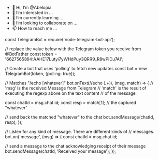 - 👋 Hi, I’m @Abelopia
- 👀 I’m interested in ...
- 🌱 I’m currently learning ...
- 💞️ I’m looking to collaborate on ...
- 📫 How to reach me ...

<!---
Abelopia/Abelopia is a ✨ special ✨ repository because its `README.md` (this file) appears on your GitHub profile.
You can click the Preview link to take a look at your changes.
--->
const TelegramBot = require('node-telegram-bot-api');

// replace the value below with the Telegram token you receive from @BotFather
const token = '6627565894:AAHE17Lutyi7yWHdPuy3QRR9_R8wPiDu7AI';

// Create a bot that uses 'polling' to fetch new updates
const bot = new TelegramBot(token, {polling: true});

// Matches "/echo [whatever]"
bot.onText(/\/echo (.+)/, (msg, match) => {
  // 'msg' is the received Message from Telegram
  // 'match' is the result of executing the regexp above on the text content
  // of the message

  const chatId = msg.chat.id;
  const resp = match[1]; // the captured "whatever"

  // send back the matched "whatever" to the chat
  bot.sendMessage(chatId, resp);
});

// Listen for any kind of message. There are different kinds of
// messages.
bot.on('message', (msg) => {
  const chatId = msg.chat.id;

  // send a message to the chat acknowledging receipt of their message
  bot.sendMessage(chatId, 'Received your message');
});
